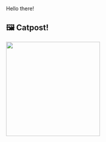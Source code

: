 Hello there!



## 🖼️ Catpost!

<sub>
    <img src="https://cdn2.thecatapi.com/images/XrrbdqDvw.jpg" height="256">
</sub>

